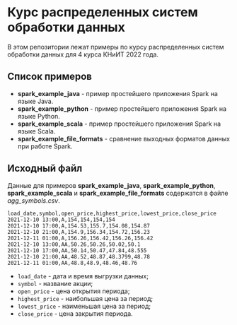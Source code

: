 # Курс распределенных систем обработки данных 

В этом репозитории лежат примеры по курсу распределенных систем обработки данных 
для 4 курса КНиИТ 2022 года.

## Список примеров

* __spark_example_java__ - пример простейшего приложения Spark на языке Java.
* __spark_example_python__ - пример простейшего приложения Spark на языке Python.
* __spark_example_scala__ - пример простейшего приложения Spark на языке Scala. 
* __spark_example_file_formats__ - сравнение выходных форматов данных при работе Spark.

## Исходный файл

Данные для примеров 
__spark_example_java__, __spark_example_python__, __spark_example_scala__ и __spark_example_file_formats__ 
содержатся в файле _agg_symbols.csv_.

```
load_date,symbol,open_price,highest_price,lowest_price,close_price
2021-12-10 13:00,A,154,154,154,154
2021-12-10 17:00,A,154.53,155.7,154.08,154.87
2021-12-10 21:00,A,154.9,156.34,154.72,156.23
2021-12-11 01:00,A,156.26,156.42,156.26,156.42
2021-12-10 13:00,AA,50.26,50.26,50.02,50.1
2021-12-10 17:00,AA,50.14,50.47,47.84,48.555
2021-12-10 21:00,AA,48.52,48.87,48.3799,48.78
2021-12-11 01:00,AA,48.8,48.9,48.46,48.76
```

* `load_date` - дата и время выгрузки данных;
* `symbol` - название акции;
* `open_price` - цена открытия периода;
* `highest_price` - наибольшая цена за период;
* `lowest_price` - наименьшая цена за период;
* `close_price` - цена закрытия периода.
